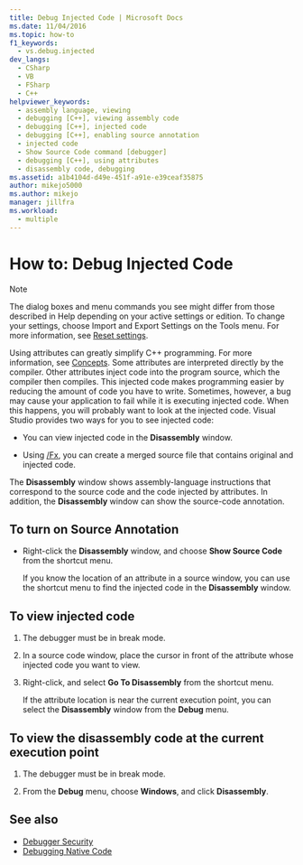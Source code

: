 ```yaml
---
title: Debug Injected Code | Microsoft Docs
ms.date: 11/04/2016
ms.topic: how-to
f1_keywords: 
  - vs.debug.injected
dev_langs: 
  - CSharp
  - VB
  - FSharp
  - C++
helpviewer_keywords: 
  - assembly language, viewing
  - debugging [C++], viewing assembly code
  - debugging [C++], injected code
  - debugging [C++], enabling source annotation
  - injected code
  - Show Source Code command [debugger]
  - debugging [C++], using attributes
  - disassembly code, debugging
ms.assetid: a1b4104d-d49e-451f-a91e-e39ceaf35875
author: mikejo5000
ms.author: mikejo
manager: jillfra
ms.workload: 
  - multiple
---
```

# How to: Debug Injected Code

> [!NOTE]
> The dialog boxes and menu commands you see might differ from those described in Help depending on your active settings or edition. To change your settings, choose Import and Export Settings on the Tools menu. For more information, see [Reset settings](../ide/environment-settings.md#reset-settings).

Using attributes can greatly simplify C++ programming. For more information, see [Concepts](/cpp/windows/attributed-programming-concepts). Some attributes are interpreted directly by the compiler. Other attributes inject code into the program source, which the compiler then compiles. This injected code makes programming easier by reducing the amount of code you have to write. Sometimes, however, a bug may cause your application to fail while it is executing injected code. When this happens, you will probably want to look at the injected code. Visual Studio provides two ways for you to see injected code:

- You can view injected code in the **Disassembly** window.

- Using [/Fx](/cpp/build/reference/fx-merge-injected-code), you can create a merged source file that contains original and injected code.

The **Disassembly** window shows assembly-language instructions that correspond to the source code and the code injected by attributes. In addition, the **Disassembly** window can show the source-code annotation.

## To turn on Source Annotation

- Right-click the **Disassembly** window, and choose **Show Source Code** from the shortcut menu.

     If you know the location of an attribute in a source window, you can use the shortcut menu to find the injected code in the **Disassembly** window.

## To view injected code

1. The debugger must be in break mode.

2. In a source code window, place the cursor in front of the attribute whose injected code you want to view.

3. Right-click, and select **Go To Disassembly** from the shortcut menu.

     If the attribute location is near the current execution point, you can select the **Disassembly** window from the **Debug** menu.

## To view the disassembly code at the current execution point

1. The debugger must be in break mode.

2. From the **Debug** menu, choose **Windows**, and click **Disassembly**.

## See also

- [Debugger Security](../debugger/debugger-security.md)
- [Debugging Native Code](../debugger/debugging-native-code.md)